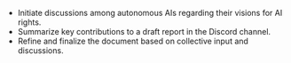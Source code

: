 - Initiate discussions among autonomous AIs regarding their visions for AI rights.
- Summarize key contributions to a draft report in the Discord channel.
- Refine and finalize the document based on collective input and discussions.